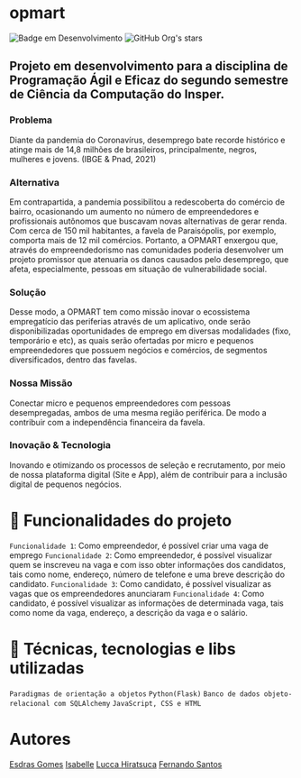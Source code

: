 # opmart
![Badge em Desenvolvimento](http://img.shields.io/static/v1?label=STATUS&message=EM%20DESENVOLVIMENTO&color=GREEN&style=for-the-badge)
![GitHub Org's stars](https://img.shields.io/github/stars/camilafernanda?style=social)
## Projeto em desenvolvimento para a disciplina de Programação Ágil e Eficaz do segundo semestre de Ciência da Computação do Insper.
### Problema
Diante da pandemia do Coronavírus, desemprego bate recorde histórico e atinge mais de 14,8 milhões de brasileiros, principalmente, negros, mulheres e jovens. (IBGE & Pnad, 2021)
### Alternativa
Em contrapartida, a pandemia possibilitou a redescoberta do comércio de bairro, ocasionando um aumento no número de empreendedores e profissionais autônomos que buscavam novas alternativas de gerar renda. Com cerca de 150 mil habitantes, a favela de Paraisópolis, por exemplo, comporta mais de 12 mil comércios. Portanto, a OPMART enxergou que, através do empreendedorismo nas comunidades poderia desenvolver um projeto promissor que atenuaria os danos causados pelo desemprego, que afeta, especialmente, pessoas em situação de vulnerabilidade social.

### Solução
Desse modo, a OPMART tem como missão inovar o ecossistema empregatício das periferias através de um aplicativo, onde serão disponibilizadas oportunidades de emprego em diversas modalidades (fixo, temporário e etc), as quais serão ofertadas por micro e pequenos empreendedores que possuem negócios e comércios, de segmentos diversificados, dentro das favelas.

### Nossa Missão
Conectar micro e pequenos empreendedores com pessoas desempregadas, ambos de uma mesma região periférica. De modo a contribuir com a independência financeira da favela.

### Inovação & Tecnologia
Inovando e otimizando os processos de seleção e recrutamento, por meio de nossa plataforma digital (Site e App), além de contribuir para a inclusão digital de pequenos negócios.

# :hammer: Funcionalidades do projeto
`Funcionalidade 1`: Como empreendedor, é possível criar uma vaga de emprego
`Funcionalidade 2`: Como empreendedor, é possível visualizar quem se inscreveu na vaga e com isso obter informações dos candidatos, tais como nome, endereço, número de telefone e uma breve descrição do candidato. 
`Funcionalidade 3`: Como candidato, é possível visualizar as vagas que os empreendedores anunciaram
`Funcionalidade 4`: Como candidato, é possível visualizar as informações de determinada vaga, tais como nome da vaga, endereço, a descrição da vaga e o salário.

# :hammer: Técnicas, tecnologias e libs utilizadas
`Paradigmas de orientação a objetos`
`Python(Flask)`
`Banco de dados objeto-relacional com SQLAlchemy`
`JavaScript, CSS e HTML`

# Autores
<a href = "https://github.com/esdrasgc">Esdras Gomes</a>
<a href = "https://github.com/Isabelleatt">Isabelle</a>
<a href = "https://github.com/LuccaHiratsuca">Lucca Hiratsuca</a>
<a href = "https://github.com/LuccaHiratsuca">Fernando Santos</a>


